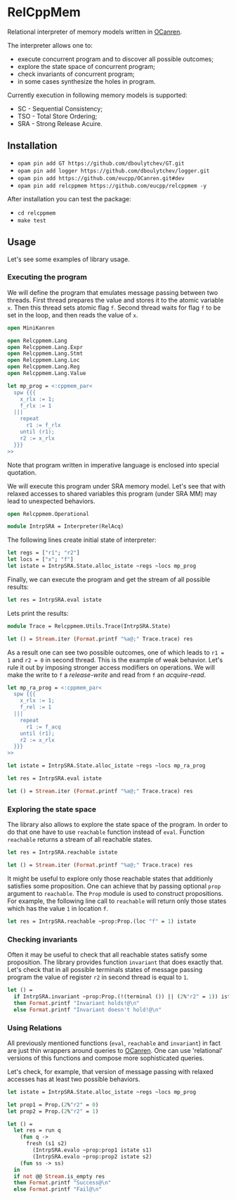 # RelCppMem

Relational interpreter of memory models written in [OCanren](https://github.com/dboulytchev/ocanren).

The interpreter allows one to:

* execute concurrent program and to discover all possible outcomes;
* explore the state space of concurrent program;
* check invariants of concurrent program;
* in some cases synthesize the holes in program.

Currently execution in following memory models is supported:

* SC - Sequential Consistency;
* TSO - Total Store Ordering;
* SRA - Strong Release Acuire.

## Installation

- `opam pin add GT https://github.com/dboulytchev/GT.git`
- `opam pin add logger https://github.com/dboulytchev/logger.git`
- `opam pin add https://github.com/eucpp/OCanren.git#dev`
- `opam pin add relcppmem https://github.com/eucpp/relcppmem -y`

After installation you can test the package:

- `cd relcppmem`
- `make test`

## Usage

Let's see some examples of library usage.

### Executing the program

We will define the program that emulates message passing between two threads.
First thread prepares the value and stores it to the atomic variable `x`.
Then this thread sets atomic flag `f`.
Second thread waits for flag `f` to be set in the loop, and then reads the value of `x`.

```ocaml
open MiniKanren

open Relcppmem.Lang
open Relcppmem.Lang.Expr
open Relcppmem.Lang.Stmt
open Relcppmem.Lang.Loc
open Relcppmem.Lang.Reg
open Relcppmem.Lang.Value

let mp_prog = <:cppmem_par<
  spw {{{
    x_rlx := 1;
    f_rlx := 1
  |||
    repeat
      r1 := f_rlx
    until (r1);
    r2 := x_rlx
  }}}
>>
```

Note that program written in imperative language is enclosed into special quotation.

We will execute this program under SRA memory model.
Let's see that with relaxed accesses to shared variables
this program (under SRA MM) may lead to unexpected behaviors.  

```ocaml
open Relcppmem.Operational

module IntrpSRA = Interpreter(RelAcq)
```

The following lines create initial state of interpreter:

```ocaml
let regs = ["r1"; "r2"]
let locs = ["x"; "f"]
let istate = IntrpSRA.State.alloc_istate ~regs ~locs mp_prog
```

Finally, we can execute the program and get the stream of all possible results:

```ocaml
let res = IntrpSRA.eval istate
```

Lets print the results:

```ocaml
module Trace = Relcppmem.Utils.Trace(IntrpSRA.State)

let () = Stream.iter (Format.printf "%a@;" Trace.trace) res
```

As a result one can see two possible outcomes,
one of which leads to `r1 = 1` and `r2 = 0` in second thread.
This is the example of weak behavior.
Let's rule it out by imposing stronger access modifiers on operations.
We will make the write to `f` a _release-write_
and read from `f` an _acquire-read_.

```ocaml
let mp_ra_prog = <:cppmem_par<
  spw {{{
    x_rlx := 1;
    f_rel := 1
  |||
    repeat
      r1 := f_acq
    until (r1);
    r2 := x_rlx
  }}}
>>

let istate = IntrpSRA.State.alloc_istate ~regs ~locs mp_ra_prog

let res = IntrpSRA.eval istate

let () = Stream.iter (Format.printf "%a@;" Trace.trace) res
```

### Exploring the state space

The library also allows to explore the state space of the program.
In order to do that one have to use `reachable` function instead of `eval`.
Function `reachable` returns a stream of all reachable states.

```ocaml
let res = IntrpSRA.reachable istate

let () = Stream.iter (Format.printf "%a@;" Trace.trace) res
```

It might be useful to explore only those reachable states that
additionly satisfies some proposition.
One can achieve that by passing optional `prop` argument to `reachable`.
The `Prop` module is used to construct propositions.
For example, the following line call to `reachable` will return only those states
which has the value `1` in location `f`.

```ocaml
let res = IntrpSRA.reachable ~prop:Prop.(loc "f" = 1) istate
```
### Checking invariants

Often it may be useful to check that all reachable states satisfy some proposition.
The library provides function `invariant` that does exactly that.
Let's check that in all possible terminals states of message passing program
the value of register `r2` in second thread is equal to `1`.

```ocaml
let () =
  if IntrpSRA.invariant ~prop:Prop.(!(terminal ()) || (2%"r2" = 1)) istate
  then Format.printf "Invariant holds!@\n"
  else Format.printf "Invariant doesn't hold!@\n"
```

### Using Relations

All previously mentioned functions (`eval`, `reachable` and `invariant`)
in fact are just thin wrappers around queries to [OCanren](https://github.com/dboulytchev/ocanren).
One can use 'relational' versions of this functions
and compose more sophisticated queries.

Let's check, for example, that version of message passing with
relaxed accesses has at least two possible behaviors.

```ocaml
let istate = IntrpSRA.State.alloc_istate ~regs ~locs mp_prog

let prop1 = Prop.(2%"r2" = 0)
let prop2 = Prop.(2%"r2" = 1)

let () =
  let res = run q
    (fun q ->
      fresh (s1 s2)
        (IntrpSRA.evalo ~prop:prop1 istate s1)
        (IntrpSRA.evalo ~prop:prop2 istate s2)
    (fun ss -> ss)
  in
  if not @@ Stream.is_empty res
  then Format.printf "Success@\n"
  else Format.printf "Fail@\n"
```
